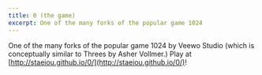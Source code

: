 ```yaml
---
title: 0 (the game)
excerpt: One of the many forks of the popular game 1024
---
```


One of the many forks of the popular game 1024 by Veewo Studio (which is conceptually similar to Threes by Asher Vollmer.) Play at [http://staeiou.github.io/0/](http://staeiou.github.io/0/)!
